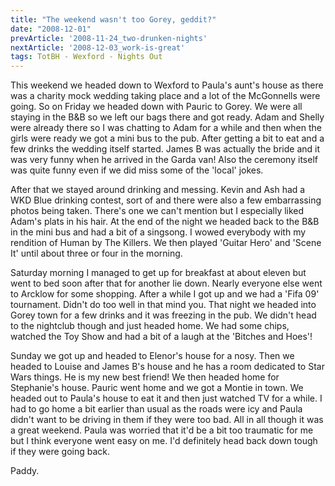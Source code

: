 ```yaml
---
title: "The weekend wasn't too Gorey, geddit?"
date: "2008-12-01"
prevArticle: '2008-11-24_two-drunken-nights'
nextArticle: '2008-12-03_work-is-great'
tags: TotBH - Wexford - Nights Out
---
```

This weekend we headed down to Wexford to Paula's aunt's house as there was a charity mock wedding taking place and a lot of the McGonnells were going. So on Friday we headed down with Pauric to Gorey. We were all staying in the B&B so we left our bags there and got ready. Adam and Shelly were already there so I was chatting to Adam for a while and then when the girls were ready we got a mini bus to the pub. After getting a bit to eat and a few drinks the wedding itself started. James B was actually the bride and it was very funny when he arrived in the Garda van! Also the ceremony itself was quite funny even if we did miss some of the 'local' jokes.

After that we stayed around drinking and messing. Kevin and Ash had a WKD Blue drinking contest, sort of and there were also a few embarrassing photos being taken. There's one we can't mention but I especially liked Adam's plats in his hair. At the end of the night we headed back to the B&B in the mini bus and had a bit of a singsong. I wowed everybody with my rendition of Human by The Killers. We then played 'Guitar Hero' and 'Scene It' until about three or four in the morning.

Saturday morning I managed to get up for breakfast at about eleven but went to bed soon after that for another lie down. Nearly everyone else went to Arcklow for some shopping. After a while I got up and we had a 'Fifa 09' tournament. Didn't do too well in that mind you. That night we headed into Gorey town for a few drinks and it was freezing in the pub. We didn't head to the nightclub though and just headed home. We had some chips, watched the Toy Show and had a bit of a laugh at the 'Bitches and Hoes'!

Sunday we got up and headed to Elenor's house for a nosy. Then we headed to Louise and James B's house and he has a room dedicated to Star Wars things. He is my new best friend! We then headed home for Stephanie's house. Pauric went home and we got a Montie in town. We headed out to Paula's house to eat it and then just watched TV for a while. I had to go home a bit earlier than usual as the roads were icy and Paula didn't want to be driving in them if they were too bad. All in all though it was a great weekend. Paula was worried that it'd be a bit too traumatic for me but I think everyone went easy on me. I'd definitely head back down tough if they were going back.

Paddy.